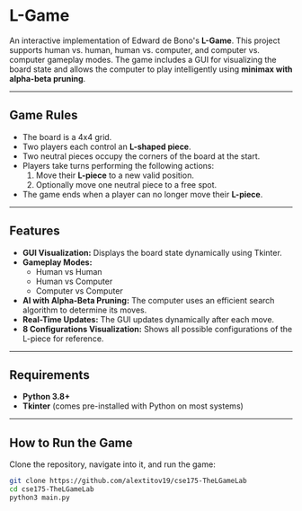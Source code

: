 # **L-Game**

An interactive implementation of Edward de Bono's **L-Game**. This project supports human vs. human, human vs. computer, and computer vs. computer gameplay modes. The game includes a GUI for visualizing the board state and allows the computer to play intelligently using **minimax with alpha-beta pruning**.

---

## **Game Rules**

- The board is a 4x4 grid.
- Two players each control an **L-shaped piece**.
- Two neutral pieces occupy the corners of the board at the start.
- Players take turns performing the following actions:
  1. Move their **L-piece** to a new valid position.
  2. Optionally move one neutral piece to a free spot.
- The game ends when a player can no longer move their **L-piece**.

---

## **Features**

- **GUI Visualization:** Displays the board state dynamically using Tkinter.
- **Gameplay Modes:**
  - Human vs Human
  - Human vs Computer
  - Computer vs Computer
- **AI with Alpha-Beta Pruning:** The computer uses an efficient search algorithm to determine its moves.
- **Real-Time Updates:** The GUI updates dynamically after each move.
- **8 Configurations Visualization:** Shows all possible configurations of the L-piece for reference.

---

## **Requirements**

- **Python 3.8+**
- **Tkinter** (comes pre-installed with Python on most systems)

---

## **How to Run the Game**

Clone the repository, navigate into it, and run the game:

```bash
git clone https://github.com/alextitov19/cse175-TheLGameLab
cd cse175-TheLGameLab
python3 main.py
```
